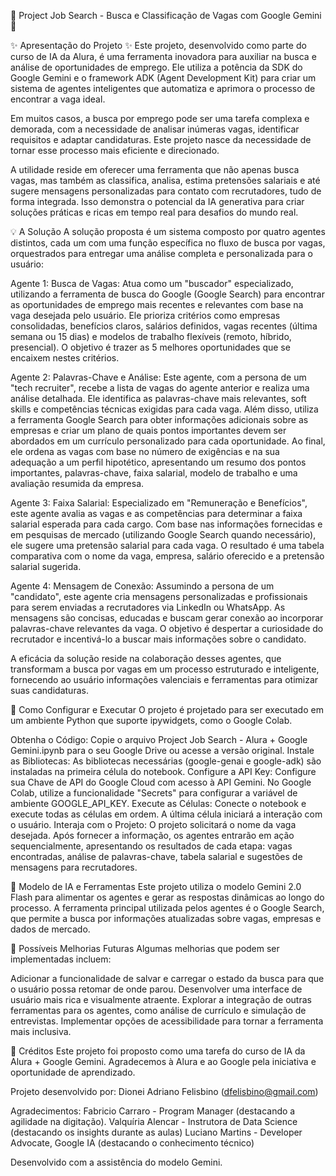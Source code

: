 🚀 Project Job Search - Busca e Classificação de Vagas com Google Gemini 🚀

✨ Apresentação do Projeto ✨
Este projeto, desenvolvido como parte do curso de IA da Alura, é uma ferramenta inovadora para auxiliar na busca e análise de oportunidades de emprego. Ele utiliza a potência da SDK do Google Gemini e o framework ADK (Agent Development Kit) para criar um sistema de agentes inteligentes que automatiza e aprimora o processo de encontrar a vaga ideal.

Em muitos casos, a busca por emprego pode ser uma tarefa complexa e demorada, com a necessidade de analisar inúmeras vagas, identificar requisitos e adaptar candidaturas. Este projeto nasce da necessidade de tornar esse processo mais eficiente e direcionado.

A utilidade reside em oferecer uma ferramenta que não apenas busca vagas, mas também as classifica, analisa, estima pretensões salariais e até sugere mensagens personalizadas para contato com recrutadores, tudo de forma integrada. Isso demonstra o potencial da IA generativa para criar soluções práticas e ricas em tempo real para desafios do mundo real.

💡 A Solução
A solução proposta é um sistema composto por quatro agentes distintos, cada um com uma função específica no fluxo de busca por vagas, orquestrados para entregar uma análise completa e personalizada para o usuário:

Agente 1: Busca de Vagas: Atua como um "buscador" especializado, utilizando a ferramenta de busca do Google (Google Search) para encontrar as oportunidades de emprego mais recentes e relevantes com base na vaga desejada pelo usuário. Ele prioriza critérios como empresas consolidadas, benefícios claros, salários definidos, vagas recentes (última semana ou 15 dias) e modelos de trabalho flexíveis (remoto, híbrido, presencial). O objetivo é trazer as 5 melhores oportunidades que se encaixem nestes critérios.

Agente 2: Palavras-Chave e Análise: Este agente, com a persona de um "tech recruiter", recebe a lista de vagas do agente anterior e realiza uma análise detalhada. Ele identifica as palavras-chave mais relevantes, soft skills e competências técnicas exigidas para cada vaga. Além disso, utiliza a ferramenta Google Search para obter informações adicionais sobre as empresas e criar um plano de quais pontos importantes devem ser abordados em um currículo personalizado para cada oportunidade. Ao final, ele ordena as vagas com base no número de exigências e na sua adequação a um perfil hipotético, apresentando um resumo dos pontos importantes, palavras-chave, faixa salarial, modelo de trabalho e uma avaliação resumida da empresa.

Agente 3: Faixa Salarial: Especializado em "Remuneração e Benefícios", este agente avalia as vagas e as competências para determinar a faixa salarial esperada para cada cargo. Com base nas informações fornecidas e em pesquisas de mercado (utilizando Google Search quando necessário), ele sugere uma pretensão salarial para cada vaga. O resultado é uma tabela comparativa com o nome da vaga, empresa, salário oferecido e a pretensão salarial sugerida.

Agente 4: Mensagem de Conexão: Assumindo a persona de um "candidato", este agente cria mensagens personalizadas e profissionais para serem enviadas a recrutadores via LinkedIn ou WhatsApp. As mensagens são concisas, educadas e buscam gerar conexão ao incorporar palavras-chave relevantes da vaga. O objetivo é despertar a curiosidade do recrutador e incentivá-lo a buscar mais informações sobre o candidato.

A eficácia da solução reside na colaboração desses agentes, que transformam a busca por vagas em um processo estruturado e inteligente, fornecendo ao usuário informações valenciais e ferramentas para otimizar suas candidaturas.

🔧 Como Configurar e Executar
O projeto é projetado para ser executado em um ambiente Python que suporte ipywidgets, como o Google Colab.

Obtenha o Código: Copie o arquivo Project Job Search - Alura + Google Gemini.ipynb para o seu Google Drive ou acesse a versão original.
Instale as Bibliotecas: As bibliotecas necessárias (google-genai e google-adk) são instaladas na primeira célula do notebook.
Configure a API Key: Configure sua Chave de API do Google Cloud com acesso à API Gemini. No Google Colab, utilize a funcionalidade "Secrets" para configurar a variável de ambiente GOOGLE_API_KEY.
Execute as Células: Conecte o notebook e execute todas as células em ordem. A última célula iniciará a interação com o usuário.
Interaja com o Projeto: O projeto solicitará o nome da vaga desejada. Após fornecer a informação, os agentes entrarão em ação sequencialmente, apresentando os resultados de cada etapa: vagas encontradas, análise de palavras-chave, tabela salarial e sugestões de mensagens para recrutadores.

🧠 Modelo de IA e Ferramentas
Este projeto utiliza o modelo Gemini 2.0 Flash para alimentar os agentes e gerar as respostas dinâmicas ao longo do processo. A ferramenta principal utilizada pelos agentes é o Google Search, que permite a busca por informações atualizadas sobre vagas, empresas e dados de mercado.



🚀 Possíveis Melhorias Futuras
Algumas melhorias que podem ser implementadas incluem:

Adicionar a funcionalidade de salvar e carregar o estado da busca para que o usuário possa retomar de onde parou.
Desenvolver uma interface de usuário mais rica e visualmente atraente.
Explorar a integração de outras ferramentas para os agentes, como análise de currículo e simulação de entrevistas.
Implementar opções de acessibilidade para tornar a ferramenta mais inclusiva.

🙏 Créditos
Este projeto foi proposto como uma tarefa do curso de IA da Alura + Google Gemini. Agradecemos à Alura e ao Google pela iniciativa e oportunidade de aprendizado.

Projeto desenvolvido por: Dionei Adriano Felisbino (dfelisbino@gmail.com)

Agradecimentos:
Fabricio Carraro - Program Manager (destacando a agilidade na digitação).
Valquíria Alencar - Instrutora de Data Science (destacando os insights durante as aulas) 
Luciano Martins - Developer Advocate, Google IA (destacando o conhecimento técnico)

Desenvolvido com a assistência do modelo Gemini.

